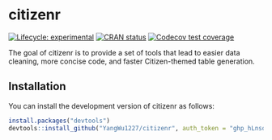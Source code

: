 
<!-- README.md is generated from README.Rmd. Please edit that file -->

# citizenr

<!-- badges: start -->

[![Lifecycle:
experimental](https://img.shields.io/badge/lifecycle-experimental-orange.svg)](https://lifecycle.r-lib.org/articles/stages.html#experimental)
[![CRAN
status](https://www.r-pkg.org/badges/version/citizenr)](https://CRAN.R-project.org/package=citizenr)
[![Codecov test
coverage](https://codecov.io/gh/YangWu1227/citizenr/branch/main/graph/badge.svg)](https://app.codecov.io/gh/YangWu1227/citizenr?branch=main)
<!-- badges: end -->

The goal of citizenr is to provide a set of tools that lead to easier
data cleaning, more concise code, and faster Citizen-themed table
generation.

## Installation

You can install the development version of citizenr as follows:

``` r
install.packages("devtools")
devtools::install_github("YangWu1227/citizenr", auth_token = "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")
```
